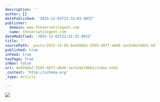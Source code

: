 ```yaml
---
description: ''
author: []
datePublished: '2015-12-03T22:32:03.987Z'
publisher:
  domain: www.theversatilegent.com
  name: theversatilegent.com
dateModified: '2015-12-03T22:31:35.901Z'
title: ''
sourcePath: _posts/2015-12-03-4e42bbb2-2505-48ff-a6d8-1ec5a9a7d6b1.md
published: true
inFeed: true
hasPage: true
inNav: false
url: 4e42bbb2-2505-48ff-a6d8-1ec5a9a7d6b1/index.html
_context: 'http://schema.org'
_type: Article

---
```

![](http://www.theversatilegent.com/wp-content/uploads/2015/11/Lundberg-Cabin-Feature-611x267.jpg)